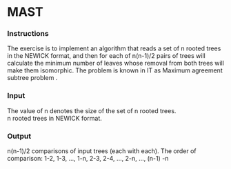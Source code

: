 # MAST

### Instructions 

The exercise is to implement an algorithm that reads a set of n rooted trees in the NEWICK format, and then for each of n(n-1)/2 pairs of trees will calculate the minimum number of leaves whose removal from both trees will make them isomorphic. The problem is known in IT as Maximum agreement subtree problem .

### Input
The value of n denotes the size of the set of n rooted trees.<br/>
n rooted trees in NEWICK format.

### Output
n(n-1)/2 comparisons of input trees (each with each). The order of comparison: 1-2, 1-3, ..., 1-n, 2-3, 2-4, ..., 2-n, ..., (n-1) -n
